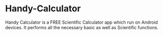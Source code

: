 # Handy-Calculator
Handy Calculator is a FREE Scientific Calculator app which run on Android devices. It performs all the necessary basic as well as Scientific functions.
